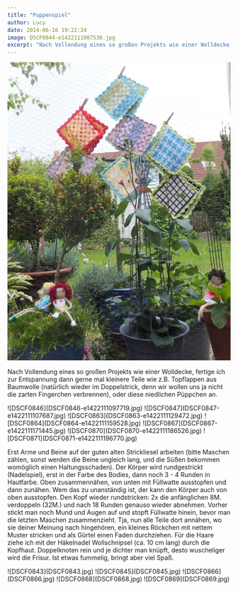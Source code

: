 ```yaml
---
title: "Puppenspiel"
author: Lucy
date: 2014-06-16 19:22:24
image: DSCF0844-e1422111087530.jpg
excerpt: "Nach Vollendung eines so großen Projekts wie einer Wolldecke, fertige ich zur Entspannung dann gerne mal kleinere Teile..."
---
```



![DSCF0844](DSCF0844-e1422111087530.jpg)

Nach Vollendung eines so großen Projekts wie einer Wolldecke, fertige ich zur Entspannung dann gerne mal kleinere Teile wie z.B. Topflappen aus Baumwolle (natürlich wieder im Doppelstrick, denn wir wollen uns ja nicht die zarten Fingerchen verbrennen), oder diese niedlichen Püppchen an.  


<div class="slideshow_portrait">
![DSCF0846](DSCF0846-e1422111097719.jpg)
![DSCF0847](DSCF0847-e1422111107687.jpg)
![DSCF0863](DSCF0863-e1422111129472.jpg)
![DSCF0864](DSCF0864-e1422111159528.jpg)
![DSCF0867](DSCF0867-e1422111171445.jpg)
![DSCF0870](DSCF0870-e1422111186526.jpg)
![DSCF0871](DSCF0871-e1422111196770.jpg)
</div>

Erst Arme und Beine auf der guten alten Strickliesel arbeiten (bitte Maschen zählen, sonst werden die Beine ungleich lang, und die Süßen bekommen womöglich einen Haltungsschaden). Der Körper wird rundgestrickt (Nadelspiel), erst in der Farbe des Bodies, dann noch 3 - 4 Runden in Hautfarbe. Oben zusammennähen, von unten mit Füllwatte ausstopfen und dann zunähen. Wem das zu unanständig ist, der kann den Körper auch von oben ausstopfen. Den Kopf wieder rundstricken: 2x die anfänglichen 8M. verdoppeln (32M.) und nach 18 Runden genauso wieder abnehmen. Vorher stickt man noch Mund und Augen auf und stopft Füllwatte hinein, bevor man die letzten Maschen zusammenzieht. Tja, nun alle Teile dort annähen, wo sie deiner Meinung nach hingehören, ein kleines Röckchen mit nettem Muster stricken und als Gürtel einen Faden durchziehen. Für die Haare ziehe ich mit der Häkelnadel Wollschnipsel (ca. 10 cm lang) durch die Kopfhaut. Doppelknoten rein und je dichter man knüpft, desto wuscheliger wird die Frisur. Ist etwas fummelig, bringt aber viel Spaß.  

<div class="slideshow_landscape">
![DSCF0843](DSCF0843.jpg)
![DSCF0845](DSCF0845.jpg)
![DSCF0866](DSCF0866.jpg)
![DSCF0868](DSCF0868.jpg)
![DSCF0869](DSCF0869.jpg)
</div>

 
